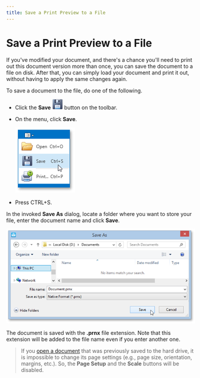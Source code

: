 ```yaml
---
title: Save a Print Preview to a File
---
```

# Save a Print Preview to a File
If you've modified your document, and there's a chance you'll need to print out this document version more than once, you can save the document to a file on disk. After that, you can simply load your document and print it out, without having to apply the same changes again.

To save a document to the file, do one of the following.
* Click the **Save** ![WPFDesigner_PreviewToolbar_Save](../../../../images/img120173.png) button on the toolbar.
* On the menu, click **Save**.
	
	![EUD_WpfPrintPreview_MenuSave](../../../../images/img124018.png)
* Press CTRL+S.

In the invoked **Save As** dialog, locate a folder where you want to store your file, enter the document name and click **Save**.

![EUD_WpfPrintPreview_SaveAsDialog](../../../../images/img124019.png)

The document is saved with the **.prnx** file extension. Note that this extension will be added to the file name even if you enter another one.

> If you [open a document](load-a-print-preview-from-a-file.md) that was previously saved to the hard drive, it is impossible to change its page settings (e.g., page size, orientation, margins, etc.). So, the **Page Setup** and the **Scale** buttons will be disabled.